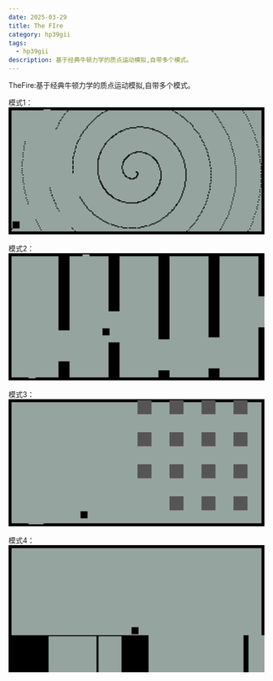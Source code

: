 ```yaml
---
date: 2025-03-29
title: The FIre
category: hp39gii
tags:
  - hp39gii
description: 基于经典牛顿力学的质点运动模拟,自带多个模式。
---
```

TheFire:基于经典牛顿力学的质点运动模拟,自带多个模式。

模式1：
![left|240](/posts/files/Pasted%20image%2020250329202652.png)

模式2：
![left|240](/posts/files/Pasted%20image%2020250329202841.png)

模式3：
![left|240](/posts/files/Pasted%20image%2020250329202936.png)

模式4：
![left|240](posts/files/Pasted%20image%2020250329203055.png)